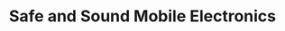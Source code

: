 ---
title: "Safe and Sound Mobile Electronics"
url: /manassas/safe-and-sound-mobile-electronics/
shop: Elektronik
---